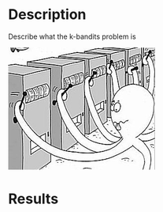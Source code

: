 # Description
Describe what the k-bandits problem is 

![Multi Armed Bandit](https://github.com/PeterJochem/K-Bandits/blob/master/multiarmedbandit.jpg "Multi Armed Bandit")

# Results


